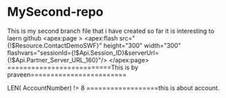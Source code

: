 # MySecond-repo


This is my second branch file that i have created so far
it is interesting to laern github
<apex:page > 
<apex:flash src="{!$Resource.ContactDemoSWF}" height="300" width="300" 
            flashvars="sessionId={!$Api.Session_ID}&serverUrl={!$Api.Partner_Server_URL_160}"/> 
</apex:page>
==========================This is by praveen========================




LEN( AccountNumber) != 8 ==================this is about account.
